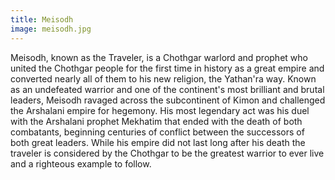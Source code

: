 ```yaml
---
title: Meisodh
image: meisodh.jpg
---
```


Meisodh, known as the Traveler, is a Chothgar warlord and prophet who united the Chothgar people for the first time in history as a great empire and converted nearly all of them to his new religion, the Yathan'ra way. Known as an undefeated warrior and one of the continent's most brilliant and brutal leaders, Meisodh ravaged across the subcontinent of Kimon and challenged the Arshalani empire for hegemony. His most legendary act was his duel with the Arshalani prophet Mekhatim that ended with the death of both combatants, beginning centuries of conflict between the successors of both great leaders. While his empire did not last long after his death the traveler is considered by the Chothgar to be the greatest warrior to ever live and a righteous example to follow.
